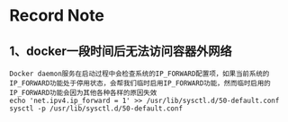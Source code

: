 # Record Note

## 1、docker一段时间后无法访问容器外网络

    Docker daemon服务在启动过程中会检查系统的IP_FORWARD配置项，如果当前系统的IP_FORWARD功能处于停用状态，会帮我们临时启用IP_FORWARD功能，然而临时启用的IP_FORWARD功能会因为其他各种各样的原因失效
    echo 'net.ipv4.ip_forward = 1' >> /usr/lib/sysctl.d/50-default.conf
    sysctl -p /usr/lib/sysctl.d/50-default.conf
